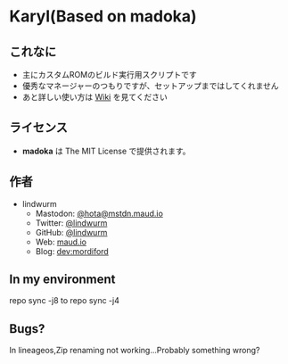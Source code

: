 # Karyl(Based on madoka)

## これなに

- 主にカスタムROMのビルド実行用スクリプトです
- 優秀なマネージャーのつもりですが、セットアップまではしてくれません
- あと詳しい使い方は [Wiki](https://wiki.maud.io/madoka) を見てください

## ライセンス

- **madoka** は The MIT License で提供されます。

## 作者

- lindwurm
    - Mastodon: [@hota@mstdn.maud.io](https://mstdn.maud.io/@hota)
    - Twitter: [@lindwurm](https://twitter.com/lindwurm)
    - GitHub: [@lindwurm](https://github.com/lindwurm)
    - Web: [maud.io](https://maud.io)
    - Blog: [dev:mordiford](https://dev.maud.io)

## In my environment
repo sync -j8 to repo sync -j4
## Bugs?
In lineageos,Zip renaming not working...Probably something wrong?
